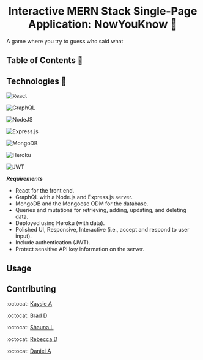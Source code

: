<h1 align="center">Interactive MERN Stack Single-Page Application: NowYouKnow 👋</h1>

A game where you try to guess who said what

## Table of Contents 🔎

## Technologies 🦾

![React](https://img.shields.io/badge/react-%2320232a.svg?style=for-the-badge&logo=react&logoColor=%2361DAFB)

![GraphQL](https://img.shields.io/badge/-GraphQL-E10098?style=for-the-badge&logo=graphql&logoColor=white)

![NodeJS](https://img.shields.io/badge/node.js-6DA55F?style=for-the-badge&logo=node.js&logoColor=white)

![Express.js](https://img.shields.io/badge/express.js-%23404d59.svg?style=for-the-badge&logo=express&logoColor=%2361DAFB)

![MongoDB](https://img.shields.io/badge/MongoDB-%234ea94b.svg?style=for-the-badge&logo=mongodb&logoColor=white)

![Heroku](https://img.shields.io/badge/heroku-%23430098.svg?style=for-the-badge&logo=heroku&logoColor=white)

![JWT](https://img.shields.io/badge/JWT-black?style=for-the-badge&logo=JSON%20web%20tokens)

**_Requirements_**

- React for the front end.
- GraphQL with a Node.js and Express.js server.
- MongoDB and the Mongoose ODM for the database.
- Queries and mutations for retrieving, adding, updating, and deleting data.
- Deployed using Heroku (with data).
- Polished UI, Responsive, Interactive (i.e., accept and respond to user input).
- Include authentication (JWT).
- Protect sensitive API key information on the server.

## Usage

## Contributing

:octocat: [Kaysie A](https://github.com/Kaysie04)
</br>

:octocat: [Brad D](https://github.com/BDunham484)
</br>

:octocat: [Shauna L](https://github.com/SLachelier)
</br>

:octocat: [Rebecca D](https://github.com/beccadoan)
</br>

:octocat: [Daniel A](https://github.com/dannyyyspam)
